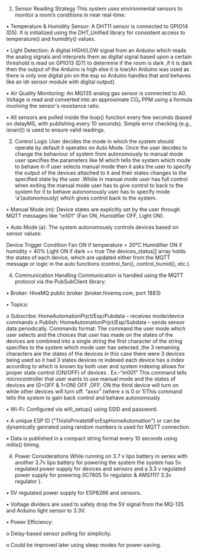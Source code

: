 1. Sensor Reading Strategy
This system uses environmental sensors to monitor a room’s conditions in near real-time:

•	Temperature & Humidity Sensor: A DHT11 sensor is connected to GPIO14 (D5). It is initialized using the DHT_Unified library for consistent access to temperature() and humidity() values.

•	Light Detection: A digital HIGH/LOW signal from an Arduino which reads the analog signals and interprets them as digital signal based upon a certain threshold is read on GPIO13 (D7) to determine if the room is dark ,if it is dark then the output of the Arduino is high else it is low(An Arduino was used as there is only one digital pin on the esp so Arduino handles that and behaves like an ldr sensor module with digital output).

•	Air Quality Monitoring: An MQ135 analog gas sensor is connected to A0. Voltage is read and converted into an approximate CO₂ PPM using a formula involving the sensor's resistance ratio.

•	All sensors are polled inside the loop() function every few seconds (based on delayMS, with publishing every 10 seconds). Simple error checking (e.g., isnan()) is used to ensure valid readings.

2. Control Logic
User decides the mode in which the system should operate by default it operates on Auto Mode.
Once the user decides to change the behaviour of system from autonomously to manual mode user specifies the parameters like M which tells the system which mode to behave in if user selects manual mode then it asks the user to specify the output of the devices attached to it and their states changes to the specified state by the user .Whiile in manual mode user has full control when exiting the manual mode user has to give control to back to the system for it to behave autonomously user has to specify mode ‘a’(autonomously) which gives control back to the system.

•	Manual Mode (m): Device states are explicitly set by the user through MQTT messages like "m101" (Fan ON, Humidifier OFF, Light ON).

•	Auto Mode (a): The system autonomously controls devices based on sensor values:

Device	Trigger Condition
Fan	ON if temperature > 30°C
Humidifier	ON if humidity < 40%
Light	ON if dark == true
The devices_status[] array holds the states of each device, which are updated either from the MQTT message or logic in the auto functions (control_fan(), control_humid(), etc.).

4. Communication Handling
Communication is handled using the MQTT protocol via the PubSubClient library:

•	Broker: HiveMQ public broker (broker.hivemq.com, port 1883)

•	Topics:

o	Subscribe: HomeAutomationPrjct/Esp/Pubdata – receives mode/device commands
o	Publish: HomeAutomationPrjct/Esp/Subdata – sends sensor data periodically.
Commands format:
The command the user mode which user selects and the choices that user has made on the states of the devices are combined into a single string the first character of the string specifies to the system which mode user has selected ,the 3 remaining characters are the states of the devices in this case there were 3 devices being used so it had 3 states devices re indexed each device has a index according to which is known by both user and system indexing allows for proper state control (ON/OFF) of devices . 
Ex:-“m001” This command tells microcontroller that user wants to use manual mode and the states of devices are (0=OFF & 1=ON) OFF ,OFF, ON the third device will turn on while other devices will turn off.
“axxx” (where x is 0 or 1)This command tells the system to gain back control and behave autonomously 

•	Wi-Fi: Configured via wifi_setup() using SSID and password.

•	A unique ESP ID ("ThisIsPrivateIdForEspHomeAutomation") or can be dynamically genrated using random numbers is used for MQTT connection.

•	Data is published in a compact string format every 10 seconds using millis() timing.

4. Power Considerations
While running on 3.7 v lipo battery in series with another 3.7v lipo battery for powering the system the system has 5v regulated power supply for devices and sensors and a 3.3 v regulated  power supply for powering (IC7805 5v regulator & AMS1117 3.3v regulator ).

•	5V regulated power supply for ESP8266 and sensors.

•	Voltage dividers are used to safely drop the 5V signal from the MQ-135 and Arduino light sensor to 3.3V.

•	Power Efficiency:

o	Delay-based sensor polling for simplicity.

o	Could be improved later using sleep modes for power-saving.


